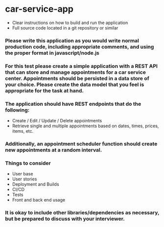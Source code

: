 # car-service-app


* Clear instructions on how to build and run the application
* Full source code located in a git repository or similar

### Please write this application as you would write normal production code, including appropriate comments, and using the proper format in javascript/node.js
### For this test please create a simple application with a REST API that can store and manage appointments for a car service center. Appointments should be persisted in a data store of your choice. Please create the data model that you feel is appropriate for the task at hand.
### The application should have REST endpoints that do the following:
* Create / Edit / Update / Delete appointments
* Retrieve single and multiple appointments based on dates, times, prices, items, etc.
### Additionally, an appointment scheduler function should create new appointments at a random interval.
### Things to consider
* User base
* User stories
* Deployment and Builds
* CI/CD
* Tests
* Front and back end usage
### It is okay to include other libraries/dependencies as necessary, but be prepared to discuss with your interviewer.
